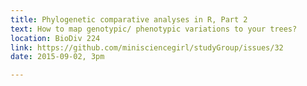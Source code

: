 ```yaml
---
title: Phylogenetic comparative analyses in R, Part 2
text: How to map genotypic/ phenotypic variations to your trees?
location: BioDiv 224
link: https://github.com/minisciencegirl/studyGroup/issues/32
date: 2015-09-02, 3pm

---
```

